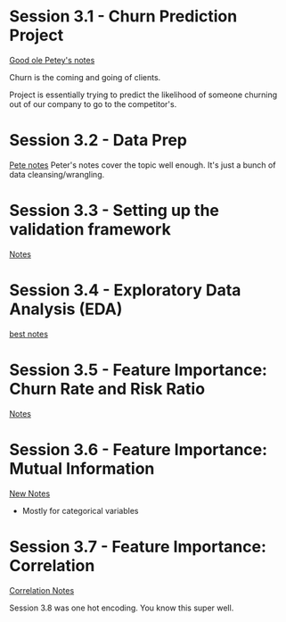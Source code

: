 # Session 3.1 - Churn Prediction Project
[Good ole Petey's notes](https://knowmledge.com/2023/09/25/ml-zoomcamp-2023-machine-learning-for-classification-part-1/)

Churn is the coming and going of clients. 

Project is essentially trying to predict the likelihood of someone churning out of our company to go to the competitor's. 

# Session 3.2 - Data Prep
[Pete notes](https://knowmledge.com/2023/09/26/ml-zoomcamp-2023-machine-learning-for-classification-part-2/)
Peter's notes cover the topic well enough. It's just a bunch of data cleansing/wrangling. 

# Session 3.3 - Setting up the validation framework

[Notes](https://knowmledge.com/2023/09/27/ml-zoomcamp-2023-machine-learning-for-classification-part-3/)


# Session 3.4 - Exploratory Data Analysis (EDA)
[best notes](https://knowmledge.com/2023/09/27/ml-zoomcamp-2023-machine-learning-for-classification-part-4/)

# Session 3.5 - Feature Importance: Churn Rate and Risk Ratio
[Notes](https://knowmledge.com/2023/09/28/ml-zoomcamp-2023-machine-learning-for-classification-part-5/)

# Session 3.6 - Feature Importance: Mutual Information
[New Notes](https://knowmledge.com/2023/09/28/ml-zoomcamp-2023-machine-learning-for-classification-part-6/)

- Mostly for categorical variables

# Session 3.7 - Feature Importance: Correlation
[Correlation Notes](https://knowmledge.com/2023/09/29/ml-zoomcamp-2023-machine-learning-for-classification-part-7/)

Session 3.8 was one hot encoding. You know this super well. 
